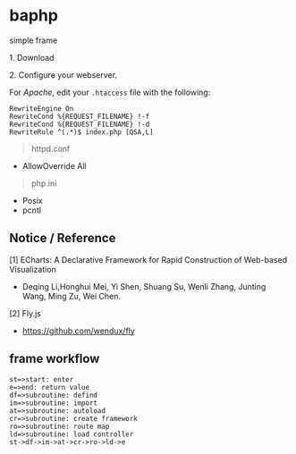 # baphp
simple frame

1\. Download

2\. Configure your webserver.

For *Apache*, edit your `.htaccess` file with the following:
```
RewriteEngine On
RewriteCond %{REQUEST_FILENAME} !-f
RewriteCond %{REQUEST_FILENAME} !-d
RewriteRule ^(.*)$ index.php [QSA,L]
```

> httpd.conf
* AllowOverride All

> php.ini
* Posix
* pcntl



## Notice / Reference

\[1\] ECharts: A Declarative Framework for Rapid Construction of Web-based Visualization
- Deqing Li,Honghui Mei, Yi Shen, Shuang Su, Wenli Zhang, Junting Wang, Ming Zu, Wei Chen.

[2] Fly.js

* https://github.com/wendux/fly

  

## frame workflow
```flow
st=>start: enter
e=>end: return value
df=>subroutine: defind
im=>subroutine: import
at=>subroutine: autoload
cr=>subroutine: create framework
ro=>subroutine: route map
ld=>subroutine: load controller
st->df->im->at->cr->ro->ld->e


```
